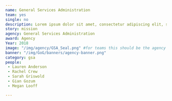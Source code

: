 ```yaml
---
name: General Services Administration
team: yes
single: no
description: Lorem ipsum dolor sit amet, consectetur adipiscing elit, sed do eiusmod tempor incididunt ut labore et dolore magna aliqua.
story: mission
agency: General Services Administration
award: Agency
Year: 2018
image: "/img/agency/GSA_Seal.png" #for teams this should be the agency seal
banner: "/img/GoG/banners/agency-banner.png"
category: gsa
people:
 - Lauren Anderson
 - Rachel Crew
 - Sarah Griswold
 - Gian Gozum
 - Megan Looff

---
```


